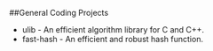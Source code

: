 ##General Coding Projects

* ulib - An efficient algorithm library for C and C++.
* fast-hash - An efficient and robust hash function.
